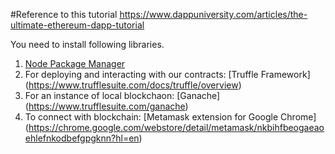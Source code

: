 #Reference to this tutorial
https://www.dappuniversity.com/articles/the-ultimate-ethereum-dapp-tutorial

You need to install following libraries.

1.  [Node Package Manager](https://nodejs.org/en/)
2.  For deploying and interacting with our contracts: [Truffle Framework] (https://www.trufflesuite.com/docs/truffle/overview)
3.  For an instance of local blockchaon: [Ganache] (https://www.trufflesuite.com/ganache)
4.  To connect with blockchain:  [Metamask extension for Google Chrome] (https://chrome.google.com/webstore/detail/metamask/nkbihfbeogaeaoehlefnkodbefgpgknn?hl=en)
